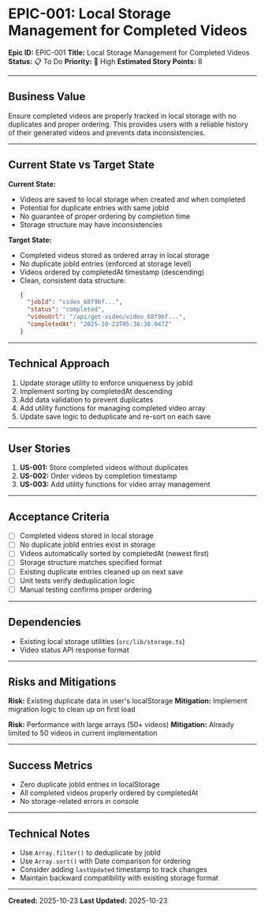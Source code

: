 # EPIC-001: Local Storage Management for Completed Videos

**Epic ID:** EPIC-001
**Title:** Local Storage Management for Completed Videos
**Status:** 📋 To Do
**Priority:** 🔴 High
**Estimated Story Points:** 8

---

## Business Value

Ensure completed videos are properly tracked in local storage with no duplicates and proper ordering. This provides users with a reliable history of their generated videos and prevents data inconsistencies.

---

## Current State vs Target State

**Current State:**
- Videos are saved to local storage when created and when completed
- Potential for duplicate entries with same jobId
- No guarantee of proper ordering by completion time
- Storage structure may have inconsistencies

**Target State:**
- Completed videos stored as ordered array in local storage
- No duplicate jobId entries (enforced at storage level)
- Videos ordered by completedAt timestamp (descending)
- Clean, consistent data structure:
  ```json
  {
    "jobId": "video_68f9bf...",
    "status": "completed",
    "videoUrl": "/api/get-video/video_68f9bf...",
    "completedAt": "2025-10-23T05:38:30.047Z"
  }
  ```

---

## Technical Approach

1. Update storage utility to enforce uniqueness by jobId
2. Implement sorting by completedAt descending
3. Add data validation to prevent duplicates
4. Add utility functions for managing completed video array
5. Update save logic to deduplicate and re-sort on each save

---

## User Stories

1. **US-001:** Store completed videos without duplicates
2. **US-002:** Order videos by completion timestamp
3. **US-003:** Add utility functions for video array management

---

## Acceptance Criteria

- [ ] Completed videos stored in local storage
- [ ] No duplicate jobId entries exist in storage
- [ ] Videos automatically sorted by completedAt (newest first)
- [ ] Storage structure matches specified format
- [ ] Existing duplicate entries cleaned up on next save
- [ ] Unit tests verify deduplication logic
- [ ] Manual testing confirms proper ordering

---

## Dependencies

- Existing local storage utilities (`src/lib/storage.ts`)
- Video status API response format

---

## Risks and Mitigations

**Risk:** Existing duplicate data in user's localStorage
**Mitigation:** Implement migration logic to clean up on first load

**Risk:** Performance with large arrays (50+ videos)
**Mitigation:** Already limited to 50 videos in current implementation

---

## Success Metrics

- Zero duplicate jobId entries in localStorage
- All completed videos properly ordered by completedAt
- No storage-related errors in console

---

## Technical Notes

- Use `Array.filter()` to deduplicate by jobId
- Use `Array.sort()` with Date comparison for ordering
- Consider adding `lastUpdated` timestamp to track changes
- Maintain backward compatibility with existing storage format

---

**Created:** 2025-10-23
**Last Updated:** 2025-10-23
